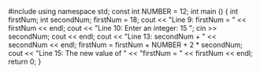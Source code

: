 #include <iostream>
using namespace std;
  const int NUMBER = 12;
  int main ()
  {
    int firstNum;
    int secondNum;
    firstNum = 18;
    cout << "Line 9: firstNum = " << firstNum << endl;
  cout << "Line 10: Enter an integer: 15 "; 
    cin >> secondNum; 
    cout << endl; cout << "Line 13: secondNum + " << secondNum 
    << endl; 
    firstNum = firstNum + NUMBER + 2 * secondNum; cout << "Line 15: The new value of " 
    << "firstNum = " << firstNum << endl;
    return 0;
  }
